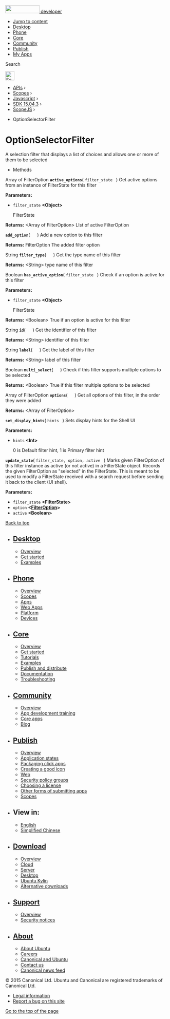 <a href="https://developer.ubuntu.com/" class="logo-ubuntu"><img src="https://developer.ubuntu.com/assets/sites/ubuntu/latest/u/img/logos/logo-ubuntu-orange.svg" width="106" height="25" /> <span>developer</span></a>

-   [Jump to content](index.html#main-content)
-   [Desktop](https://developer.ubuntu.com/en/desktop/)
-   [Phone](https://developer.ubuntu.com/en/phone/)
-   [Core](https://developer.ubuntu.com/core)
-   [Community](https://developer.ubuntu.com/en/community/)
-   [Publish](https://developer.ubuntu.com/en/publish/)
-   [My Apps](https://myapps.developer.ubuntu.com/)

Search

<img src="https://developer.ubuntu.com/assets/sites/ubuntu/latest/u/img/search-white.svg" alt="Search" height="28" />

-   [APIs](../../../../index.html) ›
-   [Scopes](../../../index.html) ›
-   [Javascript](../../index.html) ›
-   [SDK 15.04.3](../index.html) ›
-   [ScopeJS](../ScopeJS/index.html) ›

<!-- -->

-   OptionSelectorFilter

OptionSelectorFilter
====================

A selection filter that displays a list of choices and allows one or more of them to be selected

-   Methods

<span id="active_options"></span>
Array of FilterOption **`active_options`**( `filter_state ` )
Get active options from an instance of FilterState for this filter

**Parameters:**
-   `filter_state` **&lt;Object&gt;**

    FilterState

**Returns:** &lt;Array of FilterOption&gt;
LIst of active FilterOption

<span id="add_option"></span>
**`add_option`**( `  ` )
Add a new option to this filter

**Returns:**
FilterOption The added filter option

<span id="filter_type"></span>
String **`filter_type`**( `  ` )
Get the type name of this filter

**Returns:** &lt;String&gt;
type name of this filter

<span id="has_active_option"></span>
Boolean **`has_active_option`**( `filter_state ` )
Check if an option is active for this filter

**Parameters:**
-   `filter_state` **&lt;Object&gt;**

    FilterState

**Returns:** &lt;Boolean&gt;
True if an option is active for this filter

<span id="id"></span>
String **`id`**( `  ` )
Get the identifier of this filter

**Returns:** &lt;String&gt;
identifier of this filter

<span id="label"></span>
String **`label`**( `  ` )
Get the label of this filter

**Returns:** &lt;String&gt;
label of this filter

<span id="multi_select"></span>
Boolean **`multi_select`**( `  ` )
Check if this filter supports multiple options to be selected

**Returns:** &lt;Boolean&gt;
True if this filter multiple options to be selected

<span id="options"></span>
Array of FilterOption **`options`**( `  ` )
Get all options of this filter, in the order they were added

**Returns:** &lt;Array of FilterOption&gt;

<span id="set_display_hints"></span>
**`set_display_hints`**( `hints ` )
Sets display hints for the Shell UI

**Parameters:**
-   `hints` **&lt;Int&gt;**

    0 is Default filter hint, 1 is Primary filter hint

<span id="update_state"></span>
**`update_state`**( `filter_state, option, active ` )
Marks given FilterOption of this filter instance as active (or not active) in a FilterState object. Records the given FilterOption as "selected" in the FilterState. This is meant to be used to modify a FilterState received with a search request before sending it back to the client (UI shell).

**Parameters:**
-   `filter_state` **&lt;FilterState&gt;**
-   `option` **&lt;<a href="../ScopeJS.FilterOption/index.html" class="crosslink">FilterOption</a>&gt;**
-   `active` **&lt;Boolean&gt;**

[Back to top](index.html#)

-   [Desktop](https://developer.ubuntu.com/en/desktop/)
    ---------------------------------------------------

    -   [Overview](https://developer.ubuntu.com/en/desktop/)
    -   [Get started](http://snapcraft.io/?utm_source=developer.ubuntu.com&utm_medium=devportal&utm_term=snaps%20snapcraft%20desktop&utm_content=menu&utm_campaign=duc_snappers)
    -   [Examples](https://github.com/ubuntu/snappy-playpen)

-   [Phone](https://developer.ubuntu.com/en/phone/)
    -----------------------------------------------

    -   [Overview](https://developer.ubuntu.com/en/phone/)
    -   [Scopes](https://developer.ubuntu.com/en/phone/scopes/)
    -   [Apps](https://developer.ubuntu.com/en/phone/apps/)
    -   [Web Apps](https://developer.ubuntu.com/en/phone/web/)
    -   [Platform](https://developer.ubuntu.com/en/phone/platform/)
    -   [Devices](https://developer.ubuntu.com/en/phone/devices/)

-   [Core](https://developer.ubuntu.com/core)
    -----------------------------------------

    -   [Overview](https://developer.ubuntu.com/core)
    -   [Get started](https://developer.ubuntu.com/core/get-started)
    -   [Tutorials](https://developer.ubuntu.com/core/tutorials)
    -   [Examples](https://developer.ubuntu.com/core/examples)
    -   [Publish and distribute](https://developer.ubuntu.com/core/publish-and-distribute)
    -   [Documentation](https://developer.ubuntu.com/core/documentation)
    -   [Troubleshooting](https://developer.ubuntu.com/core/troubleshooting)

-   [Community](https://developer.ubuntu.com/en/community/)
    -------------------------------------------------------

    -   [Overview](https://developer.ubuntu.com/en/community/)
    -   [App development training](https://developer.ubuntu.com/en/community/training/)
    -   [Core apps](https://developer.ubuntu.com/en/community/core-apps/)
    -   [Blog](https://developer.ubuntu.com/en/community/blog/)

-   [Publish](https://developer.ubuntu.com/en/publish/)
    ---------------------------------------------------

    -   [Overview](https://developer.ubuntu.com/en/publish/)
    -   [Application states](https://developer.ubuntu.com/en/publish/application-states/)
    -   [Packaging click apps](https://developer.ubuntu.com/en/publish/packaging-click-apps/)
    -   [Creating a good icon](https://developer.ubuntu.com/en/publish/creating-a-good-icon/)
    -   [Web](https://developer.ubuntu.com/en/publish/web/)
    -   [Security policy groups](https://developer.ubuntu.com/en/publish/security-policy-groups/)
    -   [Choosing a license](https://developer.ubuntu.com/en/publish/choosing-a-license/)
    -   [Other forms of submitting apps](https://developer.ubuntu.com/en/publish/other-forms-of-submitting-apps/)
    -   [Scopes](https://developer.ubuntu.com/en/publish/scopes/)

-   View in:
    --------

    -   [English](index.html "Change to language: English")
    -   [Simplified Chinese](index.html "Change to language: Simplified Chinese")

-   [Download](http://ubuntu.com/download/)
    ---------------------------------------

    -   [Overview](http://ubuntu.com/download)
    -   [Cloud](http://ubuntu.com/download/cloud)
    -   [Server](http://ubuntu.com/download/server)
    -   [Desktop](http://ubuntu.com/download/desktop)
    -   [Ubuntu Kylin](http://ubuntu.com/download/ubuntu-kylin)
    -   [Alternative downloads](http://ubuntu.com/download/alternative-downloads)

-   [Support](http://ubuntu.com/support/)
    -------------------------------------

    -   [Overview](http://ubuntu.com/support)
    -   [Security notices](http://www.ubuntu.com/usn/)

-   [About](http://ubuntu.com/about/)
    ---------------------------------

    -   [About Ubuntu](http://ubuntu.com/about/about-ubuntu)
    -   [Careers](http://www.canonical.com/careers)
    -   [Canonical and Ubuntu](http://ubuntu.com/about/canonical-and-ubuntu)
    -   [Contact us](http://ubuntu.com/about/contact-us)
    -   [Canonical news feed](http://insights.ubuntu.com/feed/)

© 2015 Canonical Ltd. Ubuntu and Canonical are registered trademarks of Canonical Ltd.

-   [Legal information](http://www.ubuntu.com/legal)
-   [Report a bug on this site](https://bugs.launchpad.net/developer-ubuntu-com/)

<span class="accessibility-aid">[Go to the top of the page](index.html#)</span>
